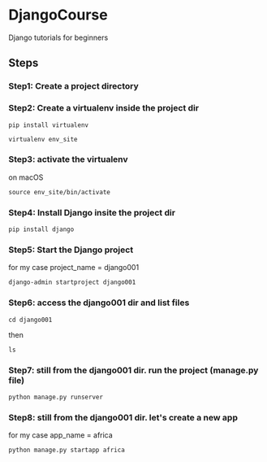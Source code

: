 # DjangoCourse
Django tutorials for beginners


## Steps
### Step1: Create a project directory
### Step2: Create a virtualenv inside the project dir
```
pip install virtualenv
```
```
virtualenv env_site
```
### Step3: activate the virtualenv
on macOS
```
source env_site/bin/activate
```
### Step4: Install Django insite the project dir
```
pip install django
```
### Step5: Start the Django project 
for my case project_name = django001
```
django-admin startproject django001
```

### Step6: access the django001 dir and list files
```
cd django001
```
then
```
ls
```
### Step7: still from the django001 dir. run the project (manage.py file)
```
python manage.py runserver
```
### Step8: still from the django001 dir. let's create a new app
for my case app_name = africa
```
python manage.py startapp africa
```





























